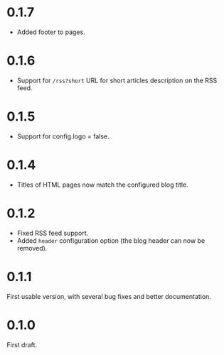 # 0.1.7

- Added footer to pages.

# 0.1.6

- Support for `/rss?short` URL for short articles description on the RSS feed.

# 0.1.5

- Support for config.logo = false.

# 0.1.4

- Titles of HTML pages now match the configured blog title.

# 0.1.2

- Fixed RSS feed support.
- Added `header` configuration option (the blog header can now be removed).

# 0.1.1

First usable version, with several bug fixes and better documentation.

# 0.1.0 

First draft.

